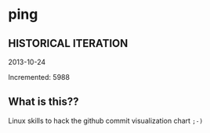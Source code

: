 # ping

## HISTORICAL ITERATION
2013-10-24

Incremented: 5988

## What is this?? 
Linux skills to hack the github commit visualization chart `;-)`
